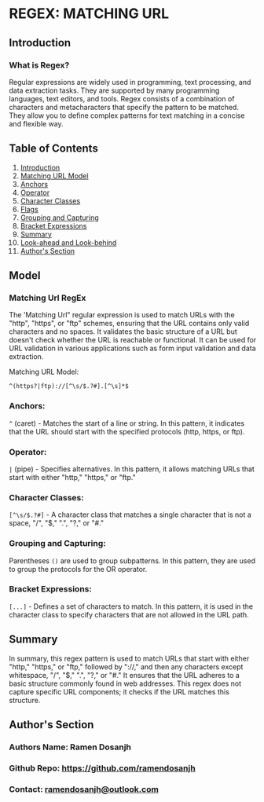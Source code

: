 #  REGEX: MATCHING URL 

## Introduction 
### What is Regex?
Regular expressions are widely used in programming, text processing, and data extraction tasks. They are supported by many programming languages, text editors, and tools.
Regex consists of a combination of characters and metacharacters that specify the pattern to be matched. They allow you to define complex patterns for text matching in a concise and flexible way.

## Table of Contents
1. [Introduction](#Introduction)
2. [Matching URL Model](#model)
3. [Anchors](#anchors)
4. [Operator](#operator)
5. [Character Classes](#character-classes)
6. [Flags](#flags)
7. [Grouping and Capturing](#grouping-and-capturing)
8. [Bracket Expressions](#bracket-expressions)
9. [Summary](#summary)
10. [Look-ahead and Look-behind](#look-aheadLook-behind)
11. [Author's Section](#authors-section)


## Model 

### Matching Url RegEx
The 'Matching Url" regular expression is used to match URLs with the "http", "https", or "ftp" schemes, ensuring that the URL contains only valid characters and no spaces. It validates the basic structure of a URL but doesn't check whether the URL is reachable or functional. It can be used for URL validation in various applications such as form input validation and data extraction. 

Matching URL Model:

`^(https?|ftp)://[^\s/$.?#].[^\s]*$`

### Anchors:
`^` (caret) - Matches the start of a line or string.
In this pattern, it indicates that the URL should start with the specified protocols (http, https, or ftp).

### Operator:
`|` (pipe) - Specifies alternatives.
In this pattern, it allows matching URLs that start with either "http," "https," or "ftp."


### Character Classes:
`[^\s/$.?#]` - A character class that matches a single character that is not a space, "/", "$," ".", "?," or "#."


### Grouping and Capturing:
Parentheses `()` are used to group subpatterns. In this pattern, they are used to group the protocols for the OR operator.

### Bracket Expressions:
`[...]` - Defines a set of characters to match. In this pattern, it is used in the character class to specify characters that are not allowed in the URL path.

## Summary 
In summary, this regex pattern is used to match URLs that start with either "http," "https," or "ftp," followed by "://," and then any characters except whitespace, "/", "$," ".", "?," or "#." It ensures that the URL adheres to a basic structure commonly found in web addresses. This regex does not capture specific URL components; it checks if the URL matches this structure.


## Author's Section

### Authors Name: Ramen Dosanjh
### Github Repo: https://github.com/ramendosanjh
### Contact: ramendosanjh@outlook.com
